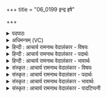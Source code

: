 +++
title = "06_0199 इन्द्र इषे"

+++
<details><summary>पदपाठः</summary>

इ꣡न्द्रः꣢꣯। इ꣣षे꣢। द꣣दातु। नः। ऋभुक्ष꣡ण꣢म्। ऋ꣣भु। क्ष꣡ण꣢꣯म्। ऋ꣣भु꣢म्। ऋ꣣। भु꣢म्। र꣣यि꣢म्। वा꣣जी꣢। द꣣दातु। वाजि꣡न꣢म्। १९९।
</details>

<details><summary>अधिमन्त्रम् (VC)</summary>

- इन्द्रः
- श्रुतकक्ष आङ्गिरसः
- गायत्री
- षड्जः
- ऐन्द्रं काण्डम्
</details>

<details><summary>हिन्दी : आचार्य रामनाथ वेदालंकार - विषयः</summary>

अगले मन्त्र में इन्द्र हमें क्या-क्या दे, इसकी प्रार्थना की गयी है।
</details>

<details><summary>हिन्दी : आचार्य रामनाथ वेदालंकार - पदार्थः</summary>

पदार्थान्वयभाषाः -  (इन्द्रः) सब ऐश्वर्यों का खजाना और सब ऐश्वर्य प्रदान करने में समर्थ परमेश्वर (इषे) राष्ट्र की प्रगति, अभ्युदय, अभीष्टसिद्धि और मोक्ष की प्राप्ति के लिए (नः) हमें (ऋभुम्) अति तेजस्वी, सत्य से भासमान, सत्यनिष्ठ, मेधावी, विद्वान् ब्राह्मण और (ऋभुक्षणम्) मेधावियों का निवासक, महान् (रयिम्) धन (ददातु) प्रदान करे। (वाजी) बलवान् वह (वाजिनम्) बली, राष्ट्ररक्षाकुशल क्षत्रिय (ददातु) प्रदान करे ॥६॥ इस मन्त्र में ‘ददातु’ और ‘ऋभु’ शब्दों की पुनरुक्ति में लाटानुप्रास अलङ्कार है। ‘वाजी, वाजि’ में छेकानुप्रास है ॥६॥
</details>

<details><summary>हिन्दी : आचार्य रामनाथ वेदालंकार - भावार्थः</summary>

भावार्थभाषाः -  परमेश्वर की कृपा से हमारे राष्ट्र में सत्यशील, उपदेशकुशल, मेधावी, विज्ञानवान्, ब्रह्मवर्चस्वी ब्राह्मण, बली, धनुर्विद्या में पारङ्गत, रोगों से आक्रान्त न होनेवाले, महारथी, राष्ट्ररक्षा में समर्थ, विजयशील शूरवीर क्षत्रिय और कृषि एवं व्यापार में प्रवीण, धनवान्, दानशील वैश्य उत्पन्न हों। सब राष्ट्रवासी धनपति होकर प्रगति और अभ्युदय को प्राप्त करते हुए आनन्द के साथ धर्मपूर्वक जीवन व्यतीत करते हुए मोक्ष के लिए प्रयत्न करते रहें ॥६॥
</details>

<details><summary>संस्कृत : आचार्य रामनाथ वेदालंकार - विषयः</summary>

अथेन्द्रोऽस्मभ्यं किं किं ददात्विति प्रार्थ्यते।
</details>

<details><summary>संस्कृत : आचार्य रामनाथ वेदालंकार - पदार्थः</summary>

पदार्थान्वयभाषाः -  (इन्द्रः) सर्वैश्वर्यनिधिः सर्वैश्वर्यप्रदानक्षमः परमेश्वरः (इषे) राष्ट्रस्य प्रगतये, अभ्युदयाय, अभीष्टसिद्धये, निःश्रेयसस्य च प्राप्तये। इष गतौ दिवादिः, इषु इच्छायाम् तुदादिः। भावे क्विप् प्रत्ययः। (नः) अस्मभ्यम् (ऋभुम्) उरु भान्तम्, ऋतेन भान्तम्, ऋतेन भवन्तं वा मेधाविनं विद्वांसं ब्राह्मणम्। ऋभुः इति मेधाविनाम। निघं० ३।१५। ऋभवः उरु भान्तीति वा, ऋतेन भान्तीति वा, ऋतेन भवन्तीति वा। निरु० ११।१६। (ऋभुक्षणम्) यः ऋभून् मेधाविनः क्षाययति निवासयति तम्२, महान्तम्। ऋभुपूर्वः क्षि निवासगत्योः तुदादिः। ऋभुक्षा इति महन्नाम। निघं० ३।३। (रयिम्३) धनं च। रयिः इति धननाम। निघं० २।१०। (ददातु) प्रयच्छतु। (वाजी) बलवान् सः। वाज इति बलनाम। निघं० २।९। (वाजिनम्) बलवन्तं राष्ट्ररक्षाकुशलं क्षत्रियम् (ददातु) प्रयच्छतु। यथोक्तमन्यत्रापि—“आ ब्रह्म॑न् ब्राह्म॒णो ब्र॑ह्मवर्च॒सी जा॑यता॒मा रा॒ष्ट्रे रा॑ज॒न्यः᳕ शूर॑ इष॒व्यो॒ऽतिव्या॒धी म॑हार॒थो जा॑यता॒म्।” य० २२।२२ इति ॥६॥ अत्र ‘ददातु, ऋभु’ इत्यनयोःपुनरुक्तौ लाटानुप्रासोऽलङ्कारः। ‘वाजी, वाजि’ इत्यत्र च छेकानुप्रासः ॥६॥
</details>

<details><summary>संस्कृत : आचार्य रामनाथ वेदालंकार - भावार्थः</summary>

भावार्थभाषाः -  परमेशकृपयाऽस्माकं राष्ट्रे सत्यशीला उपदेशकुशला मेधाविनो विज्ञानवन्तो ब्रह्मवर्चस्विनो ब्राह्मणाः, बलवन्तो धनुर्विद्यापारंगता अतिव्याधयो महारथा राष्ट्ररक्षणक्षमा विजयशीलाः शूराः क्षत्रियाः, कृषिव्यापारप्रवीणा धनवन्तो दानशीला वैश्याश्च जायन्ताम्। सर्वे राष्ट्रवासिनो रयीणां पतयो भूत्वा प्रगतिमभ्युदयं च प्राप्नुवन्तः सानन्दं धर्मपूर्वकं जीवनं यापयन्तो निःश्रेयसाय प्रयतेरन् ॥६॥
</details>

<details><summary>संस्कृत : आचार्य रामनाथ वेदालंकार - पादटिप्पनी</summary>

टिप्पणी:   १. ऋ० ८।९३।३४, ऋषिः सुकक्षः, देवता इन्द्रः ऋभवश्च। २. अयमर्थः ऋ० १।१११।४ इत्यस्य दयानन्दभाष्याद् गृहीतः। ३. ऋभुक्षणं महान्तम् ऋभुं मेधाविनं रयिं पुत्रलक्षणं च धनम्—इति वि०। सायणेन, वैकल्पिकत्वेन भरतस्वामिनापि च सुधन्वनः पुत्रस्य ऋभोः पक्षेऽपि व्याख्यातम्।
</details>